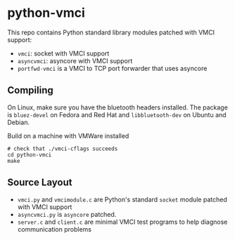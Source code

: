 python-vmci
=======

This repo contains Python standard library modules patched with VMCI support:

 * `vmci`: socket with VMCI support
 * `asyncvmci`: asyncore with VMCI support
 * `portfwd-vmci` is a VMCI to TCP port forwarder that uses asyncore

Compiling
-------
On Linux, make sure you have the bluetooth headers installed. The package is `bluez-devel` on Fedora and Red Hat and `libbluetooth-dev` on Ubuntu and Debian.

Build on a machine with VMWare installed


    # check that ./vmci-cflags succeeds
    cd python-vmci
    make

Source Layout
-------------

 - `vmci.py` and `vmcimodule.c` are Python's standard `socket` module patched with VMCI support
 - `asyncvmci.py` is `asyncore` patched.
 - `server.c` and `client.c` are minimal VMCI test programs to help diagnose communication problems
